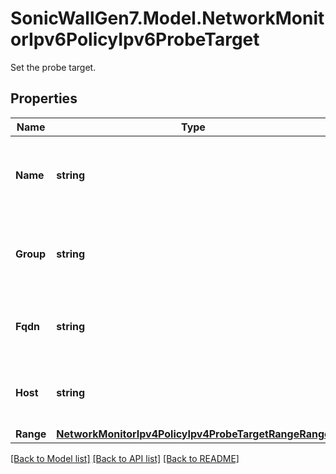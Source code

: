 # SonicWallGen7.Model.NetworkMonitorIpv6PolicyIpv6ProbeTarget
Set the probe target.

## Properties

Name | Type | Description | Notes
------------ | ------------- | ------------- | -------------
**Name** | **string** | Set the probe target to named address object. | [optional] 
**Group** | **string** | Set the probe target to group address object. | [optional] 
**Fqdn** | **string** | Set the probe target to FQDN address. | [optional] 
**Host** | **string** | Set the probe target to host address. | [optional] 
**Range** | [**NetworkMonitorIpv4PolicyIpv4ProbeTargetRangeRange**](NetworkMonitorIpv4PolicyIpv4ProbeTargetRangeRange.md) |  | [optional] 

[[Back to Model list]](../README.md#documentation-for-models) [[Back to API list]](../README.md#documentation-for-api-endpoints) [[Back to README]](../README.md)

